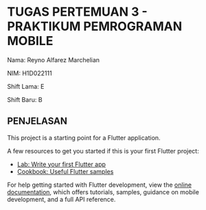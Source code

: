 # TUGAS PERTEMUAN 3 - PRAKTIKUM PEMROGRAMAN MOBILE

Nama: Reyno Alfarez Marchelian

NIM: H1D022111

Shift Lama: E

Shift Baru: B

## PENJELASAN

This project is a starting point for a Flutter application.

A few resources to get you started if this is your first Flutter project:

- [Lab: Write your first Flutter app](https://docs.flutter.dev/get-started/codelab)
- [Cookbook: Useful Flutter samples](https://docs.flutter.dev/cookbook)

For help getting started with Flutter development, view the
[online documentation](https://docs.flutter.dev/), which offers tutorials,
samples, guidance on mobile development, and a full API reference.
